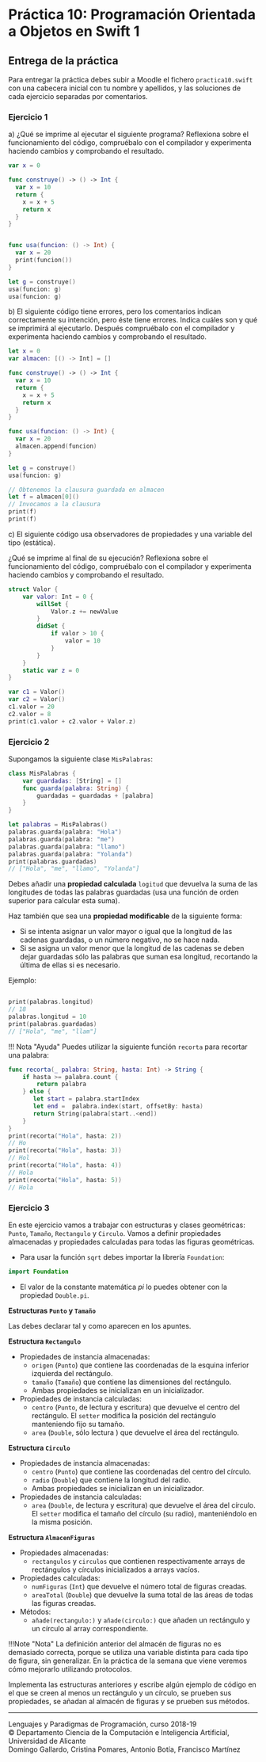 # Práctica 10: Programación Orientada a Objetos en Swift 1

## Entrega de la práctica

Para entregar la práctica debes subir a Moodle el fichero
`practica10.swift` con una cabecera inicial con tu nombre y apellidos,
y las soluciones de cada ejercicio separadas por comentarios.


### Ejercicio 1 ###

a) ¿Qué se imprime al ejecutar el siguiente programa? Reflexiona sobre el
funcionamiento del código, compruébalo con el compilador y experimenta
haciendo cambios y comprobando el resultado.


```swift
var x = 0

func construye() -> () -> Int {
  var x = 10
  return {
    x = x + 5
    return x
  }
}


func usa(funcion: () -> Int) {
  var x = 20
  print(funcion())
}

let g = construye()
usa(funcion: g)
usa(funcion: g)
```

b) El siguiente código tiene errores, pero los comentarios indican
correctamente su intención, pero éste tiene errores. Indica cuáles son
y qué se imprimirá al ejecutarlo. Después compruébalo con el
compilador y experimenta haciendo cambios y comprobando el resultado.

```swift
let x = 0
var almacen: [() -> Int] = []

func construye() -> () -> Int {
  var x = 10
  return {
    x = x + 5
    return x
  }
}

func usa(funcion: () -> Int) {
  var x = 20
  almacen.append(funcion)
}

let g = construye()
usa(funcion: g)

// Obtenemos la clausura guardada en almacen
let f = almacen[0]()
// Invocamos a la clausura
print(f)
print(f)
```


c) El siguiente código usa observadores de propiedades y una variable
del tipo (estática). 

¿Qué se imprime al final de su ejecución? Reflexiona sobre el
funcionamiento del código, compruébalo con el compilador y experimenta
haciendo cambios y comprobando el resultado.

```swift
struct Valor {
    var valor: Int = 0 {
        willSet {
            Valor.z += newValue
        }        
        didSet {
            if valor > 10 {
                valor = 10
            }
        }
    }
    static var z = 0
}

var c1 = Valor()
var c2 = Valor()
c1.valor = 20
c2.valor = 8
print(c1.valor + c2.valor + Valor.z)
```




### Ejercicio 2 ###

Supongamos la siguiente clase `MisPalabras`:


```swift
class MisPalabras {
    var guardadas: [String] = []
    func guarda(palabra: String) {
        guardadas = guardadas + [palabra]
    }
}

let palabras = MisPalabras()
palabras.guarda(palabra: "Hola")
palabras.guarda(palabra: "me")
palabras.guarda(palabra: "llamo")
palabras.guarda(palabra: "Yolanda")
print(palabras.guardadas)
// ["Hola", "me", "llamo", "Yolanda"]
```

Debes añadir una **propiedad calculada** `logitud` que devuelva la suma de las
longitudes de todas las palabras guardadas (usa una función de orden
superior para calcular esta suma). 

Haz también que sea una **propiedad modificable** de la siguiente forma:

- Si se intenta asignar un valor mayor o igual que la longitud de las cadenas
  guardadas, o un número negativo, no se hace nada.
- Si se asigna un valor menor que la longitud de las cadenas se deben
  dejar guardadas sólo las palabras que suman esa longitud, recortando la última
  de ellas si es necesario.

Ejemplo:

```swift

print(palabras.longitud)
// 18
palabras.longitud = 10
print(palabras.guardadas)
// ["Hola", "me", "llam"]
```

!!! Nota "Ayuda"
    Puedes utilizar la siguiente función `recorta` para recortar una palabra:

```swift
func recorta(_ palabra: String, hasta: Int) -> String {
    if hasta >= palabra.count {
        return palabra
    } else {
       let start = palabra.startIndex
       let end =  palabra.index(start, offsetBy: hasta)
       return String(palabra[start..<end])
    }
}
print(recorta("Hola", hasta: 2))
// Ho
print(recorta("Hola", hasta: 3))
// Hol
print(recorta("Hola", hasta: 4))
// Hola
print(recorta("Hola", hasta: 5))
// Hola
```

### Ejercicio 3

En este ejercicio vamos a trabajar con estructuras y clases
geométricas: `Punto`, `Tamaño`, `Rectangulo` y `Circulo`. Vamos a
definir propiedades almacenadas y propiedades calculadas para todas
las figuras geométricas.

- Para usar la función `sqrt` debes importar la librería `Foundation`:

```swift
import Foundation
```

- El valor de la constante matemática _pi_ lo puedes obtener con la
  propiedad `Double.pi`.

**Estructuras `Punto` y `Tamaño`**

Las debes declarar tal y como aparecen en los apuntes.

**Estructura `Rectangulo`**

- Propiedades de instancia almacenadas: 
    - `origen` (`Punto`) que contiene las coordenadas de la esquina
      inferior izquierda del rectángulo.
    - `tamaño` (`Tamaño`) que contiene las dimensiones del rectángulo. 
    - Ambas propiedades se inicializan en un inicializador.
- Propiedades de instancia calculadas: 
    - `centro` (`Punto`, de lectura y escritura) que devuelve el
      centro del rectángulo. El `setter` modifica la posición del
      rectángulo manteniendo fijo su tamaño.
    - `area` (`Double`, sólo lectura ) que devuelve el área del rectángulo. 

**Estructura `Circulo`**

- Propiedades de instancia almacenadas:
    - `centro` (`Punto`) que contiene las coordenadas del centro del
      círculo.
    - `radio` (`Double`) que contiene la longitud del radio.
    - Ambas propiedades se inicializan en un inicializador.
- Propiedades de instancia calculadas:
    - `area` (`Double`, de lectura y escritura) que devuelve el área
      del círculo. El `setter` modifica el tamaño del círculo (su
      radio), manteniéndolo en la misma posición.

**Estructura `AlmacenFiguras`**

- Propiedades almacenadas:
    - `rectangulos` y `circulos` que contienen respectivamente arrays
      de rectángulos y círculos inicializados a arrays vacíos.
- Propiedades calculadas:
    - `numFiguras` (`Int`) que devuelve el número total de figuras creadas.
    - `areaTotal` (`Double`) que devuelve la suma total de las áreas
      de todas las figuras creadas.
- Métodos:
    - `añade(rectangulo:)` y `añade(circulo:)` que añaden un
      rectángulo y un círculo al array correspondiente.

!!!Note "Nota"
    La definición anterior del almacén de figuras no es demasiado correcta,
    porque se utiliza una variable distinta para cada tipo de figura, sin
    generalizar. En la práctica de la semana que viene veremos cómo
    mejorarlo utilizando protocolos.

Implementa las estructuras anteriores y escribe algún ejemplo de
código en el que se creen al menos un rectángulo y un círculo, se
prueben sus propiedades, se añadan al almacén de figuras y se prueben
sus métodos.

----

Lenguajes y Paradigmas de Programación, curso 2018-19  
© Departamento Ciencia de la Computación e Inteligencia Artificial, Universidad de Alicante  
Domingo Gallardo, Cristina Pomares, Antonio Botía, Francisco Martínez

